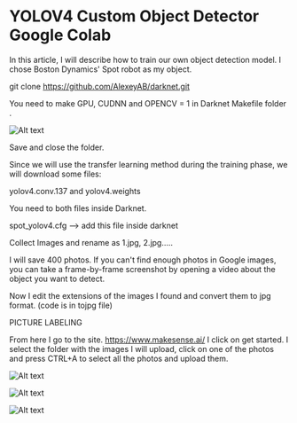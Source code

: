 # YOLOV4 Custom Object Detector Google Colab 

In this article, I will describe how to train our own object detection model.
I chose Boston Dynamics' Spot robot as my object.

git clone https://github.com/AlexeyAB/darknet.git

You need to make GPU, CUDNN and OPENCV = 1 in Darknet Makefile folder .

![Alt text](https://miro.medium.com/max/730/1*6V3QMS8ftqDrXItXk2GHmg.jpeg "img0")

Save and close the folder.

Since we will use the transfer learning method during the training phase, we will download some files:

yolov4.conv.137 and  yolov4.weights

You need to both files inside Darknet.

 spot_yolov4.cfg --> add this file inside darknet
 
 
 Collect Images and rename as 1.jpg, 2.jpg.....
 
 I will save 400 photos. If you can't find enough photos in Google images, you can take a frame-by-frame screenshot by opening a video about the object you want to detect.
 
 Now I edit the extensions of the images I found and convert them to jpg format. (code is in tojpg file)
 
 
PICTURE LABELING

From here I go to the site. https://www.makesense.ai/
I click on get started. I select the folder with the images I will upload, click on one of the photos and press CTRL+A to select all the photos and upload them.

![Alt text](https://miro.medium.com/max/831/1*tE4y87nrW84e5lB2LjsGbA.jpeg "img1")


![Alt text](https://miro.medium.com/max/581/1*u8HEZENymmoaV2AbTTgaTg.jpeg "img2")

![Alt text](https://miro.medium.com/max/624/1*oQq4KR1WO_Bp-ppcDVcYHw.jpeg "img3")




